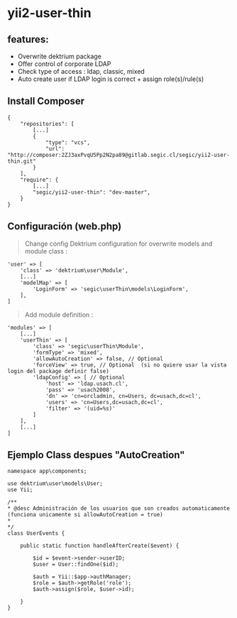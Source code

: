 yii2-user-thin 
==========

features:
---------

* Overwrite dektrium package
* Offer control of corporate LDAP
* Check type of access : ldap, classic, mixed
* Auto create user if LDAP login is correct + assign role(s)/rule(s)


Install Composer
----------------

    {
        "repositories": [
            [...]
            {
                "type": "vcs",
                "url": "http://composer:2ZJ3axPvqU5Pp2N2pa89@gitlab.segic.cl/segic/yii2-user-thin.git"
            }
        ],
        "require": {
            [...]
            "segic/yii2-user-thin": "dev-master",
        }
    }


Configuración (web.php)
------------------------

> Change config Dektrium configuration for overwrite models and module class : 

    'user' => [
        'class' => 'dektrium\user\Module',
        [...]
        'modelMap' => [
            'LoginForm' => 'segic\userThin\models\LoginForm',
        ],
    ]

> Add module definition :

    'modules' => [
        [...]
        'userThin' => [
            'class' => 'segic\userThin\Module',
            'formType' => 'mixed',
            'allowAutoCreation' => false, // Optional
            'forceView' => true, // Optional  (si no quiere usar la vista login del package definir false)
            'ldapConfig' => [ // Optional
                'host' => 'ldap.usach.cl',
                'pass' => 'usach2008',
                'dn' => 'cn=orcladmin, cn=Users, dc=usach,dc=cl',
                'users' => 'cn=Users,dc=usach,dc=cl',
                'filter' => '(uid=%s)'
            ]
        ],
        [...]
    ]


Ejemplo Class despues "AutoCreation"
------------------------------------

    namespace app\components;

    use dektrium\user\models\User;
    use Yii;

    /**
    * @desc Administración de los usuarios que son creados automaticamente (funciona unicamente si allowAutoCreation = true)
    *
    */
    class UserEvents {

        public static function handleAfterCreate($event) {

            $id = $event->sender->userID;
            $user = User::findOne($id);

            $auth = Yii::$app->authManager;
            $role = $auth->getRole('role');
            $auth->assign($role, $user->id);

        }
    }
